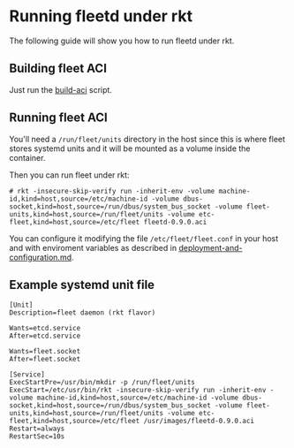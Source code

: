 # Running fleetd under rkt

The following guide will show you how to run fleetd under rkt.

## Building fleet ACI

Just run the [build-aci](/build-aci) script.

## Running fleet ACI

You'll need a `/run/fleet/units` directory in the host since this is where fleet stores systemd units and it will be mounted as a volume inside the container.

Then you can run fleet under rkt:

```
# rkt -insecure-skip-verify run -inherit-env -volume machine-id,kind=host,source=/etc/machine-id -volume dbus-socket,kind=host,source=/run/dbus/system_bus_socket -volume fleet-units,kind=host,source=/run/fleet/units -volume etc-fleet,kind=host,source=/etc/fleet fleetd-0.9.0.aci
```

You can configure it modifying the file `/etc/fleet/fleet.conf` in your host and with enviroment variables as described in [deployment-and-configuration.md](deployment-and-configuration.md).

## Example systemd unit file

```
[Unit]
Description=fleet daemon (rkt flavor)

Wants=etcd.service
After=etcd.service

Wants=fleet.socket
After=fleet.socket

[Service]
ExecStartPre=/usr/bin/mkdir -p /run/fleet/units
ExecStart=/etc/usr/bin/rkt -insecure-skip-verify run -inherit-env -volume machine-id,kind=host,source=/etc/machine-id -volume dbus-socket,kind=host,source=/run/dbus/system_bus_socket -volume fleet-units,kind=host,source=/run/fleet/units -volume etc-fleet,kind=host,source=/etc/fleet /usr/images/fleetd-0.9.0.aci
Restart=always
RestartSec=10s
```
